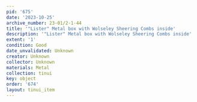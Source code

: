 ```yaml
---
pid: '675'
date: '2023-10-25'
archive_number: 23-01/2-1-44
title: '"Lister" Metal box with Wolseley Sheering Combs inside'
description: '"Lister" Metal box with Wolseley Sheering Combs inside'
extent: '1'
condition: Good
date_unvalidated: Unknown
creator: Unknown
collector: Unknown
materials: Metal
collection: tinui
key: object
order: '674'
layout: tinui_item
---
```

